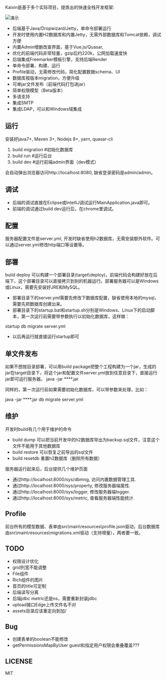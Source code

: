 ﻿Kaixin是基于多个实际项目，提炼出的快速全栈开发框架:

![演示](docs/kaixin-demo.gif)

* 后端基于Java/Dropwizard/Jetty，单命令部署运行
* 开发时使用内置H2数据库和内置Jetty，无需外部数据库和Tomcat依赖，调试方便
* 内置Admin增删改查界面，基于Vue.js/Quasar, 
* 优化的前端代码非常轻量，gzip后约220k，公网加载速度快
* 后端集成Freemarker模板引擎，支持后端Render
* 单命令部署、构建、运行
* Profile驱动，无需修改代码，简化配置数据schema、UI
* 数据库按版本migration，方便升级
* 可单jar文件发布（前端代码打包进jar）
* 简单权限模型（Beta版本）
* 多语支持
* 集成SMTP
* 集成LDAP，可以和Windows域集成

## 运行
安装好java7+, Maven 3+, Nodejs 8+, yarn, quasar-cli

1. build migration #初始化数据库
1. build run       #运行后台
1. build dev       #运行前端admin界面（dev模式）

会自动弹出浏览器访问http://localhost:8080, 缺省登录密码是admin/admin。

## 调试
* 后端的调试直接在Eclipse或IntelliJ调试运行MainApplication.java即可。
* 前端的调试通过build dev运行后，在chrome里调试。

## 配置
服务器配置文件是server.yml, 开发时缺省使用h2数据库，无需安装额外软件。可以通过server.yml修改http端口等设置等。

## 部署
build deploy 可以构建一个部署目录(target\deploy)，前端代码会构建好放在后端下，这个部署目录可以直接拷贝到别的机器运行。部署服务器可以是Windows或Linux，需要先安装好JRE和MySQL。

* 部署目录下的server.yml需要先修改下数据库配置，缺省使用本地的mysql，需要先把数据库创建出来。
* 部署目录下的startup.bat和startup.sh分别是Windows、Linux下的启动脚本，第一次运行前需要带参数执行以初始化数据库，这样做：
  
startup db migrate server.yml

* 以后再运行就直接运行startup即可

## 单文件发布
如果不想按目录部署，可以用build package把整个工程构建为一个jar，生成的jar在target目录下，将这个jar和配置文件server.yml放到任意目录下，直接运行jar即可运行服务器。
java -jar ****.jar

同样的，第一次运行前如果需要初始化数据库，可以带参数来处理，比如：

java -jar ****.jar db migrate server.yml

## 维护
开发时build有几个用于维护的命令

* build dump 可以把当前开发中的h2数据库导出为backup.sql文件，注意这个文件不能用于其他数据库
* build restore 可以恢复之前导出的sql文件
* build resetdb 重置h2数据库（删除所有数据）

服务器运行起来后，后台提供几个维护页面

* 通过http://localhost:8000/sys/dbmng, 访问内置数据管理工具.
* 通过http://localhost:8000/sys/property, 修改服务器端属性.
* 通过http://localhost:8000/sys/logger, 修改服务器端logger.
* 通过http://localhost:8000/sys/metric, 查看服务器端性能统计.

## Profile
前台所有的模型数据、表单由src\main\resources\profile.json驱动，后台数据库由src\main\resources\migrations.xml驱动（支持增量），两者要一致。

## TODO
 * 权限设计优化
 * grid列宽不能调整
 * File组件
 * Rich组件的图片
 * 首页的title可定制
 * 后端读写分离
 * 后端jdbc metric还是ns，需要重新封装jdbc
 * upload接口Edge上传文件名不对
 * assets目录应该重定向到加/

## Bug
 * 创建表单的boolean不能修改 
 * getPermissionsMapByUser guest和指定用户权限会重叠覆盖???

## LICENSE
MIT







